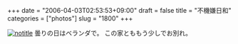 +++
date = "2006-04-03T02:53:53+09:00"
draft = false
title = "不機嫌日和"
categories = ["photos"]
slug = "1800"
+++

<a href="http://www.flickr.com/photos/h-b-k-r/121980765" target="_blank"><img src="http://static.flickr.com/42/121980765_ab7543ff9d.jpg" class="photoen" alt="notitle"  /></a>
曇りの日はベランダで。
この家とももう少しでお別れ。
